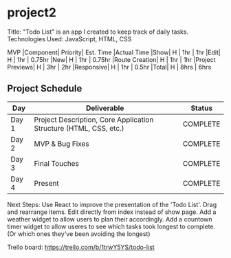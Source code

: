 # project2
Title: "Todo List" is an app I created to keep track of daily tasks.
Technologies Used: JavaScript, HTML, CSS

MVP
|Component|				Priority|	Est. Time	|Actual Time
|Show|                H |    1hr  |   1hr
|Edit|                H |    1hr  |   0.75hr
|New|                 H |    1hr  |   0.75hr
|Route Creation|      H |    1hr  |   1hr
|Project Previews|		H	|		3hr		|		2hr
|Responsive|				  H	|		1hr		|		0.5hr
|Total|				      	H	|		8hrs	|		6hrs

## Project Schedule

|  Day | Deliverable | Status
|---|---| ---|
|Day 1| Project Description, Core Application Structure (HTML, CSS, etc.) | COMPLETE
|Day 2| MVP & Bug Fixes | COMPLETE
|Day 3| Final Touches | COMPLETE
|Day 4| Present | COMPLETE


Next Steps:
Use React to improve the presentation of the 'Todo List'. Drag and rearrange items. Edit directly from index instead of show page.
Add a weather widget to allow users to plan their accordingly.
Add a countown timer widget to allow useres to see which tasks took longest to complete. (Or which ones they've been avoiding the longest)

Trello board: https://trello.com/b/1trwY5YS/todo-list
